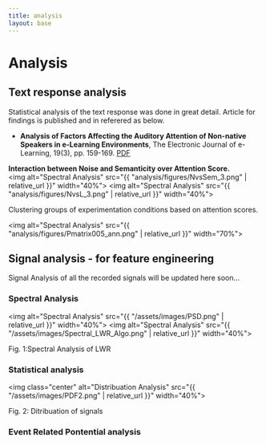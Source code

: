```yaml
---
title: analysis
layout: base
---
```


# Analysis

## Text response analysis
Statistical analysis of the text response was done in great detail. Article for findings is published and in referered as below.
* **Analysis of Factors Affecting the Auditory Attention of Non-native Speakers in e-Learning Environments**, The Electronic Journal of e-Learning, 19(3), pp. 159-169.
	[PDF](https://academic-publishing.org/index.php/ejel/article/view/2296)
  
**Interaction between Noise and Semanticity over Attention Score.**  
<img alt="Spectral Analysis" src="{{ "analysis/figures/NvsSem_3.png" | relative_url }}" width="40%">
<img alt="Spectral Analysis" src="{{ "analysis/figures/NvsL_3.png" | relative_url }}" width="40%">

Clustering groups of experimentation conditions based on attention scores.

<img alt="Spectral Analysis" src="{{ "analysis/figures/Pmatrix005_ann.png" | relative_url }}" width="70%">
## Signal analysis - for feature engineering
Signal Analysis of all the recorded signals will be updated here soon...

### Spectral Analysis
<img alt="Spectral Analysis" src="{{ "/assets/images/PSD.png" | relative_url }}" width="40%">
<img alt="Spectral Analysis" src="{{ "/assets/images/Spectral_LWR_Algo.png" | relative_url }}" width="40%">
<figcaption>Fig. 1:Spectral Analysis of LWR</figcaption>

### Statistical analysis

<img class="center" alt="Distribuation Analysis" src="{{ "/assets/images/PDF2.png" | relative_url }}" width="40%">
<figcaption>Fig. 2: Ditribuation of signals</figcaption>

### Event Related Pontential analysis
